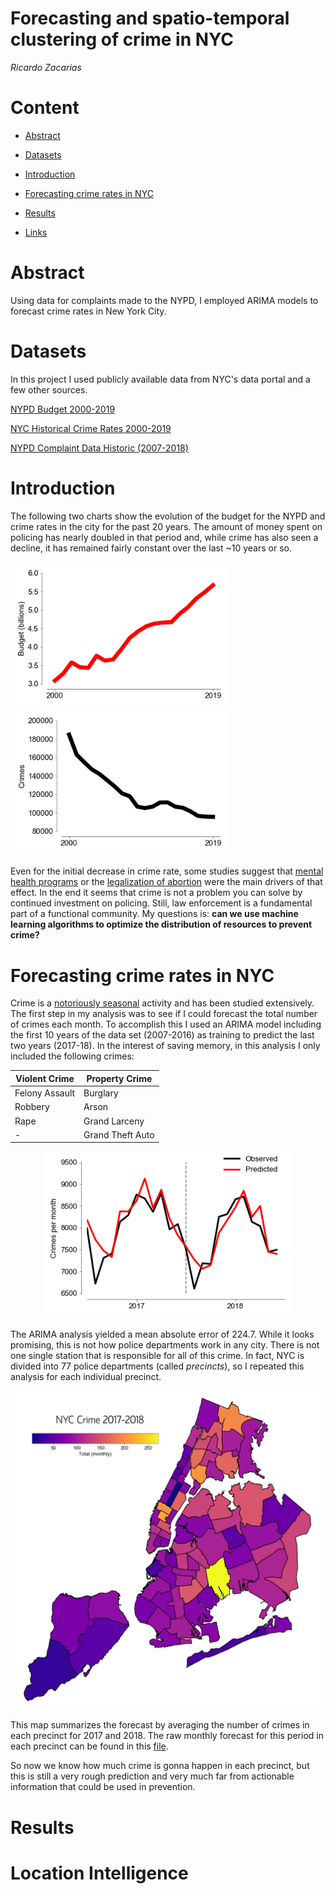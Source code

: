 # Forecasting and spatio-temporal clustering of crime in NYC

*Ricardo Zacarias*



# Content
- [Abstract](#Abstract)

- [Datasets](#Datasets)

- [Introduction](#Introduction)

- [Forecasting crime rates in NYC](#forecasting-crime-rates-in-nyc)

- [Results](#Results)

- [Links](#links)

  

# Abstract
Using data for complaints made to the NYPD, I employed ARIMA models to forecast crime rates in New York   City. 

# Datasets
In this project I used publicly available data from NYC's data portal and a few other sources.

[NYPD Budget 2000-2019](https://ibo.nyc.ny.us/RevenueSpending/nypd.html)

[NYC Historical Crime Rates 2000-2019](http://www.disastercenter.com/crime/nycrime.htm)

[NYPD Complaint Data Historic (2007-2018)](https://data.cityofnewyork.us/Public-Safety/NYPD-Complaint-Data-Historic/qgea-i56i)



# Introduction

The following two charts show the evolution of the budget for the NYPD and crime rates in the city for the past 20 years. The amount of money spent on policing has nearly doubled in that period and, while crime has also seen a decline, it has remained fairly constant over the last ~10 years or so. 

<img src="figures/nypd_budget.png" width="350"/><img src="figures/nypd_crime_rates.png" width="350"/>

Even for the initial decrease in crime rate, some studies suggest that [mental health programs](https://www.nytimes.com/2018/01/07/us/crime-police.html) or the [legalization of abortion](https://freakonomics.com/2005/05/15/abortion-and-crime-who-should-you-believe/) were the main drivers of that effect. In the end it seems that crime is not a problem you can solve by continued investment on policing. Still, law enforcement is a fundamental part of a functional community. My questions is: **can we use machine learning algorithms to optimize the distribution of resources to prevent crime?**



# Forecasting crime rates in NYC

Crime is a [notoriously seasonal](https://scholar.google.com/scholar?hl=en&as_sdt=0%2C5&q=crime+seasonality&btnG=) activity and has been studied extensively. The first step in my analysis was to see if I could forecast the total number of crimes each month. To accomplish this I used an ARIMA model including the first 10 years of the data set (2007-2016) as training to predict the last two years (2017-18). In the interest of saving memory, in this analysis I only included the following crimes:

| Violent Crime  | Property Crime   |
| -------------- | ---------------- |
| Felony Assault | Burglary         |
| Robbery        | Arson            |
| Rape           | Grand Larceny    |
| -              | Grand Theft Auto |



<p align="center">
  <img src="figures/nyc_ARIMA.png" width="400"/>
</p>



The ARIMA analysis yielded a mean absolute error of 224.7. While it looks promising, this is not how police departments work in any city. There is not one single station that is responsible for all of this crime. In fact, NYC is divided into 77 police departments (called *precincts*), so I repeated this analysis for each individual precinct.

<p align="center">
  <img src="figures/arimap2.png" width="500"/>
</p>




This map summarizes the forecast by averaging the number of crimes in each precinct for 2017 and 2018. The raw monthly forecast for this period in each precinct can be found in this [file](https://github.com/ricardozacarias/nyc-crime-ML/blob/master/processed_csv/arima_results.csv). 

So now we know how much crime is gonna happen in each precinct, but this is still a very rough prediction and very much far from actionable information that could be used in prevention.



# Results



# Location Intelligence

